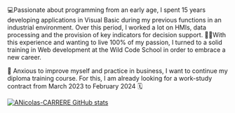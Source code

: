 💻Passionate about programming from an early age, I spent 15 years developing applications in Visual Basic during my previous functions in an industrial environment.
Over this period, I worked a lot on HMIs, data processing and the provision of key indicators for decision support.
👨‍🎓With this experience and wanting to live 100% of my passion, I turned to a solid training in Web development at the Wild Code School in order to embrace a new career.
 
🚀 Anxious to improve myself and practice in business, I want to continue my diploma training course. For this, I am already looking for a work-study contract from March 2023 to February 2024 🗓️

[![ANicolas-CARRERE GitHub stats](https://github-readme-stats.vercel.app/api?username=Nicolas-CARRERE)](https://github.com/Nicolas-CARRERE/github-readme-stats)
